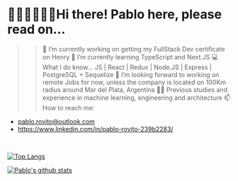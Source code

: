 # 👨‍💻👨‍💻👨‍💻Hi there! Pablo here, please read on... 


>> 🔭 I’m currently working on getting my FullStack Dev certificate on Henry
>> 🌱 I’m currently learning TypeScript and Next.JS
>> 💻 What I do know... JS | React | Redux | Node.JS | Express | PostgreSQL + Sequelize
>> 👯 I’m looking forward to working on remote Jobs for now, unless the company is located on 100Km radius around Mar del Plata, Argentina
>> 👨‍🎓 Previous studies and experience in machine learning, engineering and architecture
>> 📫 How to reach me: 
- pablo.rovito@outlook.com 
- <a href="https://www.linkedin.com/in/pablo-rovito-239b2283/">https://www.linkedin.com/in/pablo-rovito-239b2283/</a> 

<br/>

[![Top Langs](https://github-readme-stats.vercel.app/api/top-langs/?username=Pablo-Rovito)](https://github.com/anuraghazra/github-readme-stats)

[![Pablo's github stats](https://github-readme-stats.vercel.app/api?username=Pablo-Rovito&count_private=true&show_icons=true&theme=radical&hide_rank=false)](https://github.com/anuraghazra/github-readme-stats)
